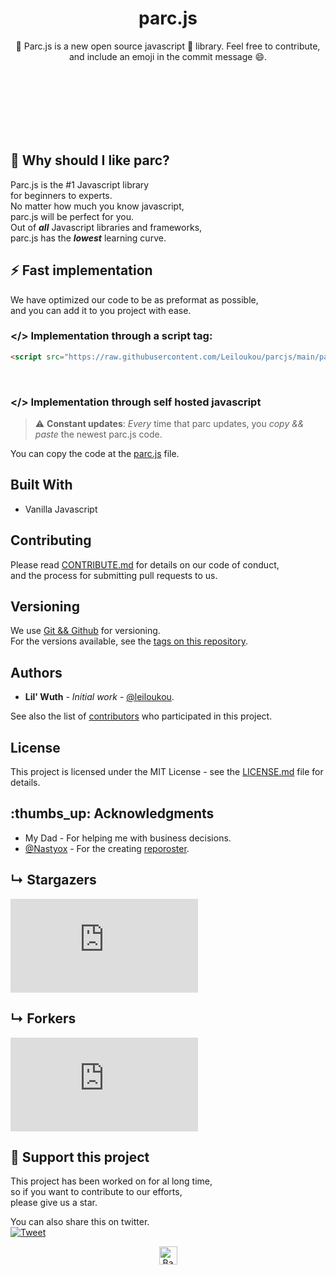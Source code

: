 <h1 align="center">parc.js</h1>  
<p align="center"> 
🚗 Parc.js is a new open source javascript 📖 library. Feel free to contribute, and include an emoji in the commit message 😄. 
</p> 
 
<br /> 
<br /> 
<br /> 
<br /> 
<br /> 
<br /> 
 
## :hear_no_evil: Why should I like parc? 
 
Parc.js is the \#1 Javascript library <br /> 
for beginners to experts. <br /> 
No matter how much you know javascript, <br /> 
parc.js will be perfect for you. <br /> 
Out of _**all**_ Javascript libraries and frameworks, <br /> 
parc.js has the _**lowest**_ learning curve. <br /> 

## :zap:  Fast implementation 
 
We have optimized our code to be as preformat as possible, <br /> 
and you can add it to you project with ease. <br /> 

### &lt;/> Implementation through a script tag:
 
```html
<script src="https://raw.githubusercontent.com/Leiloukou/parcjs/main/parc.js" type="text/javascript" async></script>
``` 
<br /> 
 
### &lt;/> Implementation through self hosted javascript 
 
 > :warning: **Constant updates**: _Every_ time that parc updates, you _*copy && paste*_ the newest parc.js code. 
 
You can copy the code at the [parc.js](https://github.com/VoltVault/parc.js/blob/pre-release/parc.js) file. <br /> 
 
## Built With 
 
 * Vanilla Javascript 
 
## Contributing 
 
Please read [CONTRIBUTE.md](https://github.com/VoltVault/parc.js/blob/main/CONTRIBUTE.md#contribution) for details on our code of conduct, <br /> 
and the process for submitting pull requests to us. <br /> 
 
## Versioning 
 
We use <a href="https://git-scm.com/" target="_blank" rel="noopener">Git && Github</a> for versioning. <br /> 
For the versions available, see the [tags on this repository](https://github.com/voltvault/parc.js/tags/). <br /> 
 
## Authors 
 
* **Lil' Wuth** - *Initial work* - [@leiloukou](https://github.com/leiloukou/). 
 
See also the list of [contributors](https://github.com/your/project/contributors) who participated in this project. <br /> 
 
## License 
 
This project is licensed under the MIT License - see the [LICENSE.md](LICENSE.md) file for details. <br /> 
 
## :thumbs_up: Acknowledgments 
 
 * My Dad - For helping me with business decisions. 
 * [@Nastyox](https://github.com/Nastyox) - For the creating [reporoster](https://reporoster.com/). 
 
## &#8627; Stargazers 
 
[![Stargazers repo roster for @VoltVault/parc.js](https://reporoster.com/stars/dark/notext/VoltVault/parc.js)](https://github.com/VoltVault/parc.js/stargazers) <br /> 
 
## &#8627; Forkers 
[![Forkers repo roster for @VoltVault/parc.js](https://reporoster.com/forks/dark/notext/VoltVault/parc.js)](https://github.com/VoltVault/parc.js/network/members) <br /> 
 
## :clap:  Support this project 
 
This project has been worked on for al long time, <br /> 
so if you want to contribute to our efforts, <br /> 
please give us a star. <br />  
 
You can also share this on twitter.  <br /> 
[![Tweet](https://img.shields.io/twitter/url/http/shields.io.svg?style=social)](https://twitter.com/intent/tweet?text=Ckeck%20out%20this%20new%20javascript%20library%20called%20parc%20js&url=https://github.com/VoltVault/parc.js&via=parc&hashtags=leiloukou,javascript,react,vue,developers) <br /> 
 
<p align="center"><a href="https://github.com/nastyox/Rando.js#"><img src="http://randojs.com/images/backToTopButtonTransparentBackground.png" alt="Back to top" height="29"/></a></p> <br /> 
 